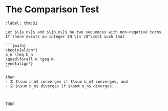 # The Comparison Test

````{prf:theorem} Comparison Test
:label: thm:52

Let $\{a_n\}$ and $\{b_n\}$ be two sequences with non-negative terms. If there exists an integer $N \in \N^\ast$ such that

```{math}
\begin{align*}
a_n \leq b_n
\quad\forall n \geq N
\end{align*}
```

then
- ➀ $\sum a_n$ converges if $\sum b_n$ converges, and
- ➁ $\sum b_n$ diverges if $\sum a_n$ diverges.


````

````{prf:proof}

TODO

````
